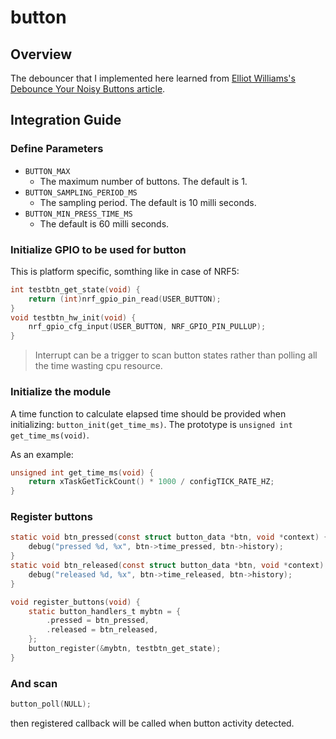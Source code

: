 # button

## Overview
The debouncer that I implemented here learned from [Elliot Williams's Debounce Your Noisy Buttons article](https://hackaday.com/2015/12/10/embed-with-elliot-debounce-your-noisy-buttons-part-ii/).

## Integration Guide
### Define Parameters
* `BUTTON_MAX`
  - The maximum number of buttons. The default is 1.
* `BUTTON_SAMPLING_PERIOD_MS`
  - The sampling period. The default is 10 milli seconds.
* `BUTTON_MIN_PRESS_TIME_MS`
  - The default is 60 milli seconds.
 
### Initialize GPIO to be used for button
This is platform specific, somthing like in case of NRF5:

```c
int testbtn_get_state(void) {
	return (int)nrf_gpio_pin_read(USER_BUTTON);
}
void testbtn_hw_init(void) {
	nrf_gpio_cfg_input(USER_BUTTON, NRF_GPIO_PIN_PULLUP);
}
```

> Interrupt can be a trigger to scan button states rather than polling all the
> time wasting cpu resource.

### Initialize the module
A time function to calculate elapsed time should be provided when initializing:
`button_init(get_time_ms)`. The prototype is `unsigned int get_time_ms(void)`.

As an example:

```c
unsigned int get_time_ms(void) {
	return xTaskGetTickCount() * 1000 / configTICK_RATE_HZ;
}
```

### Register buttons

```c
static void btn_pressed(const struct button_data *btn, void *context) {
	debug("pressed %d, %x", btn->time_pressed, btn->history);
}
static void btn_released(const struct button_data *btn, void *context) {
	debug("released %d, %x", btn->time_released, btn->history);
}

void register_buttons(void) {
	static button_handlers_t mybtn = {
		.pressed = btn_pressed,
		.released = btn_released,
	};
	button_register(&mybtn, testbtn_get_state);
}
```

### And scan

```c
button_poll(NULL);
```

then registered callback will be called when button activity detected.
